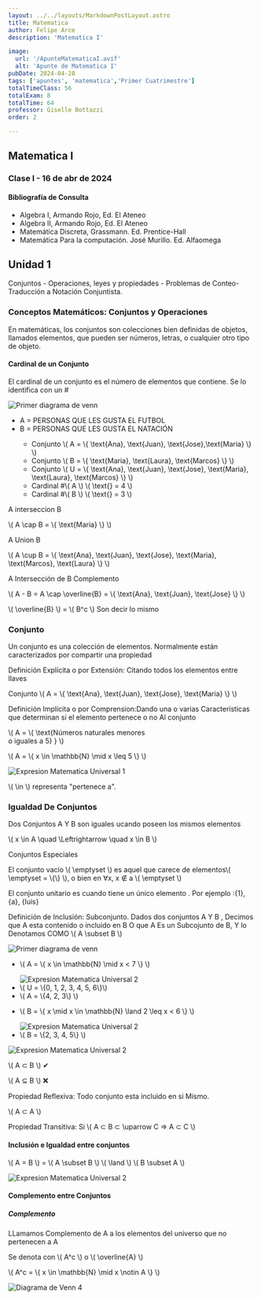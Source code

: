 ```yaml
---
layout: ../../layouts/MarkdownPostLayout.astro
title: Matematica
author: Felipe Arce
description: 'Matematica I'

image:
  url: '/ApunteMatematicaI.avif'
  alt: 'Apunte de Matematica I'
pubDate: 2024-04-28
tags: ['apuntes', 'matematica','Primer Cuatrimestre']
totalTimeClass: 56
totalExam: 8
totalTime: 64
professor: Giselle Bottazzi
order: 2 

---
```


## Matematica I

### Clase I - 16 de abr de 2024

#### Bibliografía de Consulta

- Algebra I, Armando Rojo, Ed. El Ateneo
- Algebra II, Armando Rojo, Ed. El Ateneo
- Matemática Discreta, Grassmann. Ed. Prentice-Hall
- Matemática Para la computación. José Murillo. Ed. Alfaomega

## Unidad 1

<div class="uppercase underline">
  Conjuntos - Operaciones, leyes y propiedades - Problemas de Conteo- Traducción
  a Notación Conjuntista.
</div>

### Conceptos Matemáticos: Conjuntos y Operaciones

<p>En matemáticas, los conjuntos son colecciones bien definidas de objetos,
  llamados elementos, que pueden ser números, letras, o cualquier otro tipo de
  objeto.
</p>

#### Cardinal de un Conjunto

<p>El cardinal de un conjunto es el número de elementos que contiene. Se lo
  identifica con un #
</p>

<div class="flex flex-col md:flex-row justify-around items-center">
  <img src="/DiagramaDeVenn1.webp" alt="Primer diagrama de venn">

  <div class="text-xs">
    <ul class=" list-none">
      <li>A = PERSONAS QUE LES GUSTA EL FUTBOL </li>
      <li>B = PERSONAS QUE LES GUSTA EL NATACIÓN </li>
      <ul><li>Conjunto \( A = \{ \text{Ana}, \text{Juan},
          \text{Jose},\text{Maria} \} \)</li>

  <li> Conjunto \( B = \{ \text{Maria}, \text{Laura},
          \text{Marcos} \} \)</li>
        <li> Conjunto \( U = \{ \text{Ana}, \text{Juan},
          \text{Jose}, \text{Maria}, \text{Laura}, \text{Marcos}
          \} \)</li>
        <li>Cardinal #\( A \) \( \text{} = 4 \)</li>
        <li>Cardinal #\( B \) \( \text{} = 3 \)</li>
      </ul>
    </div>
  </div>

  <p>A interseccion B</p>
  <p class=" text-red-600">\( A \cap B = \{ \text{Maria}
    \} \)</p>

  <p>A Union B</p>
  <p class="text-green-600">\( A \cup B = \{
    \text{Ana}, \text{Juan}, \text{Jose},
    \text{Maria}, \text{Marcos}, \text{Laura} \}
    \)</p>

  <p>A Intersección de B Complemento </p>
  <p class="text-orange-600">\( A - B = A \cap
    \overline{B} = \{ \text{Ana}, \text{Juan},
    \text{Jose} \} \)</p>

  <p class="text-green-600">\( \overline{B} \) = \(
    B^c \) <span class="text-black"> Son decir lo
      mismo</span></p>

  ### Conjunto

<p>Un conjunto es una colección de elementos.
    Normalmente están caracterizados por compartir una
    propiedad</p>

<p class=" text-orange-700">Definición Explícita o
    por Extensión: <span class="text-black"> Citando
      todos los elementos entre llaves</span>
</p>

<p class=" border border-red-700 inline p-2">
        Conjunto \( A = \{ \text{Ana}, \text{Juan},
        \text{Jose}, \text{Maria} \} \)</p>
<p class="text-green-600">Definición Implícita o
        por Comprension:<span class="text-black">Dando
          una o varias Características que determinan
          si el elemento pertenece o no Al
          conjunto</span>
</p>

<div class="flex justify-center border-b-2 pb-4 ">
  <div class="border border-green-600 p-2 ">
      <p>\( A = \{ \text{Números naturales menores <br> 
            o iguales a 5} } \)</p>
      <p>\( A = \{ x \in \mathbb{N} \mid x \leq 5
            \} \)</p>
      <img src="/expresion.webp"
            alt="Expresion Matematica Universal 1"
            class="p-0 m-0">
      <p>\( \in \) representa "pertenece a".</p>

  </div>
</div>

### Igualdad De Conjuntos

Dos Conjuntos A Y B son iguales ucando poseen los mismos elementos

<p>\( x \in A \quad \Leftrightarrow \quad x \in B \)</p>
<p class=" border-2 inline border-orange-600 p-2 uppercase">Conjuntos Especiales</p>

<p>El <span class="text-orange-600">conjunto
          vacío \( \emptyset \)</span> es aquel
        que carece de elementos\( \emptyset = \{\}
        \), o bien en ∀x, x ∉ a \( \emptyset
        \)</p>

<p>El <span class="text-orange-600">conjunto
          unitario</span> es cuando tiene un único
        elemento . Por ejemplo :{1}, {a},
        {luis}</p>

<p><span class="text-green-600">Definición
          de Inclusión:</span> Subconjunto. Dados
        dos conjuntos A Y B , Decimos que A esta
        contenido o incluido en B O que A Es un
        Subcojunto de B, Y lo Denotamos COMO \( A
        \subset B \)</p>

<img src="/DiagramaDeVenn2.webp" alt="Primer diagrama de venn">

<div
        class="flex flex-col md:flex-row justify-around items-center">
        <ul class="list-none p-0 m-0">
          <li>
            <p>\( A = \{ x \in \mathbb{N} \mid x < 7 \} \)</p>
            <img src="/expresion2.webp"
              alt="Expresion Matematica Universal 2"
              class="p-0 m-0">
          </li>

  <li>\( U = \{0, 1, 2, 3, 4, 5, 6\}\)</li>
  <li>\( A = \{4, 2, 3\} \)</li>

  <li>
    <p>\( B = \{ x \mid x \in \mathbb{N}
              \land 2 \leq x < 6 \} \)</p>
      <img src="/expresion3.avif" alt="Expresion Matematica Universal 2" class="p-0 m-0">
    </li>
    <li>\( B = \{2, 3, 4, 5\} \)</li>
  </ul>
        <div class="flex flex-col">
          <img src="/DiagramaDeVenn3.webp"
            alt="Expresion Matematica Universal 2"
            class="m-0 p-0">
          <div class="flex justify-center gap-8 ">
            <p>\( A ⊂ B \) ✔ </p>
            <p>\( A ⊆ B \) ❌</p>
          </div>
        </div>
      </div>
    </p>
  </div>

<div class="border-2 border-violet-600 p-2">
  <p class="text-orange-600">Propiedad Reflexiva: Todo conjunto esta incluido en si Mismo. 
  <p class="text-center">\( A ⊂  A \) </p>
  <p class="text-orange-600">Propiedad Transitiva: <span class="text-black"> Si \( A ⊂ B ⊂ \uparrow C => A ⊂ C \)</span></p> 
</div>

#### Inclusión e Igualdad entre conjuntos

<p>\( A = B \) = \( A \subset B \) \( \land \) \( B \subset A \)</p>

<div class="flex items-center justify-center  border-b-2 pb-4">
      <img src="/explicacionigualdadconjuntos.avif" alt="Expresion Matematica Universal 2" class="p-0 m-0">
</div>

<h4 class="text-center">Complemento entre Conjuntos</h4>

<h5 class="text-orange-600 underline uppercase">Complemento</h5>

LLamamos Complemento de A a los elementos del universo que no pertenecen a A


<div class="flex flex-col md:flex-row items-center justify-around">
        <div>
            <p>Se denota con <span class="text-orange-600">\( A^c \)</span> o <span class="text-orange-600">\( \overline{A} \)</span></p>
            <p><span class="text-orange-600">\( A^c = \{ x \in \mathbb{N} \mid x \notin A \} \)</span></p>
        </div>
        <img src="/DiagramaDeVenn4.webp" alt="Diagrama de Venn 4" class="m-0 p-0">
    </div>